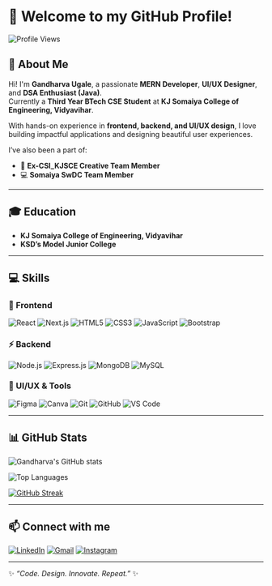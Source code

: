 # 👋 Welcome to my GitHub Profile!  

![Profile Views](https://komarev.com/ghpvc/?username=gandharvaugale&color=blue)

## 🚀 About Me
Hi! I'm **Gandharva Ugale**, a passionate **MERN Developer**, **UI/UX Designer**, and **DSA Enthusiast (Java)**.  
Currently a **Third Year BTech CSE Student** at **KJ Somaiya College of Engineering, Vidyavihar**.  

With hands-on experience in **frontend, backend, and UI/UX design**, I love building impactful applications and designing beautiful user experiences.  

I’ve also been a part of:
- 🎨 **Ex-CSI_KJSCE Creative Team Member**  
- 💻 **Somaiya SwDC Team Member**  

---

## 🎓 Education
- **KJ Somaiya College of Engineering, Vidyavihar**  
- **KSD’s Model Junior College**  

---

## 💻 Skills

### 🚀 Frontend
![React](https://img.shields.io/badge/-React-61DAFB?style=flat&logo=react&logoColor=black)
![Next.js](https://img.shields.io/badge/-Next.js-000000?style=flat&logo=nextdotjs)
![HTML5](https://img.shields.io/badge/-HTML5-E34F26?style=flat&logo=html5&logoColor=white)
![CSS3](https://img.shields.io/badge/-CSS3-1572B6?style=flat&logo=css3)
![JavaScript](https://img.shields.io/badge/-JavaScript-F7DF1E?style=flat&logo=javascript&logoColor=black)
![Bootstrap](https://img.shields.io/badge/-Bootstrap-7952B3?style=flat&logo=bootstrap&logoColor=white)

### ⚡ Backend
![Node.js](https://img.shields.io/badge/-Node.js-339933?style=flat&logo=node.js&logoColor=white)
![Express.js](https://img.shields.io/badge/-Express.js-000000?style=flat&logo=express&logoColor=white)
![MongoDB](https://img.shields.io/badge/-MongoDB-47A248?style=flat&logo=mongodb&logoColor=white)
![MySQL](https://img.shields.io/badge/-MySQL-4479A1?style=flat&logo=mysql&logoColor=white)

### 🎨 UI/UX & Tools
![Figma](https://img.shields.io/badge/-Figma-F24E1E?style=flat&logo=figma&logoColor=white)
![Canva](https://img.shields.io/badge/-Canva-00C4CC?style=flat&logo=canva&logoColor=white)
![Git](https://img.shields.io/badge/-Git-F05032?style=flat&logo=git&logoColor=white)
![GitHub](https://img.shields.io/badge/-GitHub-181717?style=flat&logo=github&logoColor=white)
![VS Code](https://img.shields.io/badge/-VSCode-007ACC?style=flat&logo=visual-studio-code&logoColor=white)

---

## 📊 GitHub Stats
![Gandharva's GitHub stats](https://github-readme-stats.vercel.app/api?username=gandharvaugale&show_icons=true&theme=tokyonight)

![Top Languages](https://github-readme-stats.vercel.app/api/top-langs/?username=gandharvaugale&layout=compact&theme=tokyonight)

[![GitHub Streak](https://streak-stats.demolab.com?user=gandharvaugale&theme=tokyonight&hide_border=true)](https://git.io/streak-stats)

---

## 📫 Connect with me
[![LinkedIn](https://img.shields.io/badge/-LinkedIn-blue?logo=linkedin&logoColor=white)](YOUR_LINKEDIN_URL)
[![Gmail](https://img.shields.io/badge/-Gmail-red?logo=gmail&logoColor=white)](mailto:YOUR_EMAIL)
[![Instagram](https://img.shields.io/badge/-Instagram-purple?logo=instagram&logoColor=white)](YOUR_INSTAGRAM_URL)

---

✨ *“Code. Design. Innovate. Repeat.”* ✨
